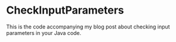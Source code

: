 # CheckInputParameters
This is the code accompanying my blog post about checking input parameters in your Java code.
